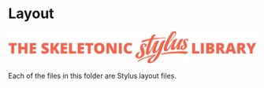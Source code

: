# Layout

![alt text][logo]

[logo]: ../../../images/skeletonic-stylus-readme.svg "Skeletonic Stylus Banner"

Each of the files in this folder are Stylus layout files.
